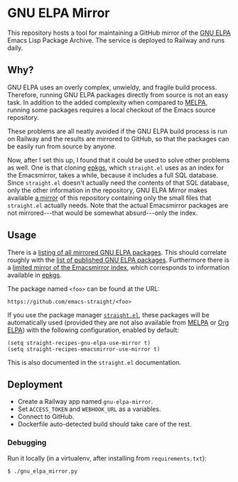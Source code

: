 # GNU ELPA Mirror

This repository hosts a tool for maintaining a GitHub mirror of the
[GNU ELPA][gnu-elpa] Emacs Lisp Package Archive. The service is
deployed to Railway and runs daily.

## Why?

GNU ELPA uses an overly complex, unwieldy, and fragile build process.
Therefore, running GNU ELPA packages directly from source is not an
easy task. In addition to the added complexity when compared to
[MELPA], running some packages requires a local checkout of the Emacs
source repository.

These problems are all neatly avoided if the GNU ELPA build process is
run on Railway and the results are mirrored to GitHub, so that the
packages can be easily run from source by anyone.

Now, after I set this up, I found that it could be used to solve other
problems as well. One is that cloning [epkgs], which `straight.el`
uses as an index for the Emacsmirror, takes a while, because it
includes a full SQL database. Since `straight.el` doesn't actually
need the contents of that SQL database, only the other information in
the repository, GNU ELPA Mirror makes available [a
mirror][emacsmirror-mirror] of this repository containing only the
small files that `straight.el` actually needs. Note that the actual
Emacsmirror packages are not mirrored---that would be somewhat
absurd---only the index.

## Usage

There is a [listing of all mirrored GNU ELPA
packages][mirror-package-list]. This should correlate roughly with the
[list of published GNU ELPA packages][gnu-elpa-package-list].
Furthermore there is a [limited mirror of the Emacsmirror
index][emacsmirror-mirror], which corresponds to information available
in [epkgs].

The package named `<foo>` can be found at the URL:

    https://github.com/emacs-straight/<foo>

If you use the package manager [`straight.el`][straight.el], these
packages will be automatically used (provided they are not also
available from [MELPA] or [Org ELPA][org-elpa]) with the following
configuration, enabled by default:

    (setq straight-recipes-gnu-elpa-use-mirror t)
    (setq straight-recipes-emacsmirror-use-mirror t)

This is also documented in the `straight.el` documentation.

## Deployment

* Create a Railway app named `gnu-elpa-mirror`.
* Set `ACCESS_TOKEN` and `WEBHOOK_URL` as a variables.
* Connect to GitHub.
* Dockerfile auto-detected build should take care of the rest.

### Debugging

Run it locally (in a virtualenv, after installing from
`requirements.txt`):

    $ ./gnu_elpa_mirror.py

[epkgs]: https://github.com/emacsmirror/epkgs
[emacsmirror-mirror]: https://github.com/emacs-straight/emacsmirror-mirror
[gnu-elpa]: https://elpa.gnu.org/
[gnu-elpa-package-list]: https://elpa.gnu.org/packages/
[melpa]: https://melpa.org/#/
[mirror-package-list]: https://github.com/emacs-straight/gnu-elpa-mirror
[org-elpa]: https://orgmode.org/elpa.html
[straight.el]: https://github.com/raxod502/straight.el
